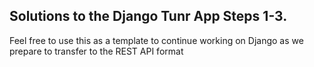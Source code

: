 ## Solutions to the Django Tunr App Steps 1-3.

Feel free to use this as a template to continue working on Django as we prepare to transfer to the REST API format
